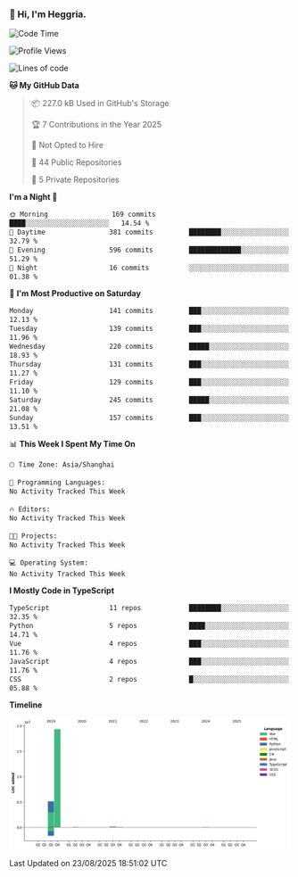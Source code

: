 ### 👋 Hi, I'm Heggria.

<!--START_SECTION:waka-->
![Code Time](http://img.shields.io/badge/Code%20Time-1%2C037%20hrs%2020%20mins-blue)

![Profile Views](http://img.shields.io/badge/Profile%20Views-1-blue)

![Lines of code](https://img.shields.io/badge/From%20Hello%20World%20I%27ve%20Written-24.8%20million%20lines%20of%20code-blue)

**🐱 My GitHub Data** 

> 📦 227.0 kB Used in GitHub's Storage 
 > 
> 🏆 7 Contributions in the Year 2025
 > 
> 🚫 Not Opted to Hire
 > 
> 📜 44 Public Repositories 
 > 
> 🔑 5 Private Repositories 
 > 
**I'm a Night 🦉** 

```text
🌞 Morning                169 commits         ████░░░░░░░░░░░░░░░░░░░░░   14.54 % 
🌆 Daytime                381 commits         ████████░░░░░░░░░░░░░░░░░   32.79 % 
🌃 Evening                596 commits         █████████████░░░░░░░░░░░░   51.29 % 
🌙 Night                  16 commits          ░░░░░░░░░░░░░░░░░░░░░░░░░   01.38 % 
```
📅 **I'm Most Productive on Saturday** 

```text
Monday                   141 commits         ███░░░░░░░░░░░░░░░░░░░░░░   12.13 % 
Tuesday                  139 commits         ███░░░░░░░░░░░░░░░░░░░░░░   11.96 % 
Wednesday                220 commits         █████░░░░░░░░░░░░░░░░░░░░   18.93 % 
Thursday                 131 commits         ███░░░░░░░░░░░░░░░░░░░░░░   11.27 % 
Friday                   129 commits         ███░░░░░░░░░░░░░░░░░░░░░░   11.10 % 
Saturday                 245 commits         █████░░░░░░░░░░░░░░░░░░░░   21.08 % 
Sunday                   157 commits         ███░░░░░░░░░░░░░░░░░░░░░░   13.51 % 
```


📊 **This Week I Spent My Time On** 

```text
🕑︎ Time Zone: Asia/Shanghai

💬 Programming Languages: 
No Activity Tracked This Week

🔥 Editors: 
No Activity Tracked This Week

🐱‍💻 Projects: 
No Activity Tracked This Week

💻 Operating System: 
No Activity Tracked This Week
```

**I Mostly Code in TypeScript** 

```text
TypeScript               11 repos            ████████░░░░░░░░░░░░░░░░░   32.35 % 
Python                   5 repos             ████░░░░░░░░░░░░░░░░░░░░░   14.71 % 
Vue                      4 repos             ███░░░░░░░░░░░░░░░░░░░░░░   11.76 % 
JavaScript               4 repos             ███░░░░░░░░░░░░░░░░░░░░░░   11.76 % 
CSS                      2 repos             █░░░░░░░░░░░░░░░░░░░░░░░░   05.88 % 
```



**Timeline**

![Lines of Code chart](https://raw.githubusercontent.com/heggria/heggria/main/assets/bar_graph.png)


 Last Updated on 23/08/2025 18:51:02 UTC
<!--END_SECTION:waka-->
